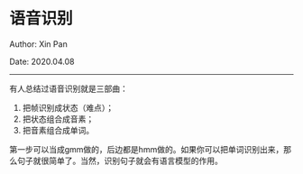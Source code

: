 # 语音识别

Author: Xin Pan

Date: 2020.04.08

---

有人总结过语音识别就是三部曲：

1. 把帧识别成状态（难点）；
2. 把状态组合成音素；
3. 把音素组合成单词。

第一步可以当成gmm做的，后边都是hmm做的。如果你可以把单词识别出来，那么句子就很简单了。当然，识别句子就会有语言模型的作用。